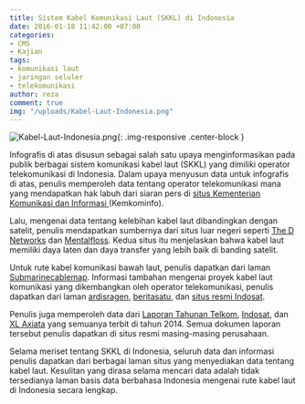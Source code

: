 ```yaml
---
title: Sistem Kabel Komunikasi Laut (SKKL) di Indonesia
date: 2016-01-18 11:42:00 +07:00
categories:
- CMS
- Kajian
tags:
- komunikasi laut
- jaringan seluler
- telekomunikasi
author: reza
comment: true
img: "/uploads/Kabel-Laut-Indonesia.png"
---
```


![Kabel-Laut-Indonesia.png](/uploads/Kabel-Laut-Indonesia.png){: .img-responsive .center-block }

Infografis di atas disusun sebagai salah satu upaya menginformasikan pada publik berbagai sistem komunikasi kabel laut (SKKL) yang dimiliki operator telekomunikasi di Indonesia. Dalam upaya menyusun data untuk infografis di atas, penulis memperoleh data tentang operator telekomunikasi mana yang mendapatkan hak labuh dari siaran pers di [situs Kementerian Komunikasi dan Informasi ](http://www.postel.go.id/info_view_c_26_p_1688.htm)(Kemkominfo).

Lalu, mengenai data tentang kelebihan kabel laut dibandingkan dengan satelit, penulis mendapatkan sumbernya dari situs luar negeri seperti [The D Networks](http://thednetworks.com/2012/03/21/how-are-undersea-cables-laid-in-the-oceans-advantages-over-satellite/) dan [Mentalfloss](http://mentalfloss.com/article/60150/10-facts-about-internets-undersea-cables). Kedua situs itu menjelaskan bahwa kabel laut memiliki daya laten dan daya transfer yang lebih baik di banding satelit.

Untuk rute kabel komunikasi bawah laut, penulis dapatkan dari laman [Submarinecablemap](http://www.submarinecablemap.com/). Informasi tambahan mengenai proyek kabel laut komunikasi yang dikembangkan oleh operator telekomunikasi, penulis dapatkan dari laman [ardisragen](http://blog.ardisragen.net/jaringan-kabel-bawah-laut-yang-menghubungkan-internet.htmlisragen), [beritasatu](http://www.beritasatu.com/nasional/145195-kabel-bawah-laut-3-operator-telekomunikasi-rusak-terkena-jangkar-kapal-liar.html), dan [situs resmi Indosat](http://icity.indosat.com/t5/Layanan-Lainnya/WTI-Indosat-Ikut-Perkuat-Kabel-Laut-APX-WEST/td-p/109123).

Penulis juga memperoleh data dari [Laporan Tahunan Telkom](http://www.telkom.co.id/assets/uploads/2013/05/AR-TELKOM-2014-BAHASA.pdf), [Indosat](http://assets.indosatooredoo.com/Assets/Upload/PDF/Laporan%20Tahunan/Indo/AR%20INDOSAT%202014_INDO_25%20mei.pdf), dan [XL Axiata](http://www.xl.co.id/ss/Satellite?blobcol=urldata&blobheader=application%2Fpdf&blobkey=id&blobtable=MungoBlobs&blobwhere=1364677187312&ssbinary=true) yang semuanya terbit di tahun 2014. Semua dokumen laporan tersebut penulis dapatkan di situs resmi masing-masing perusahaan.

Selama meriset tentang SKKL di Indonesia, seluruh data dan informasi penulis dapatkan dari berbagai laman situs yang menyediakan data tentang kabel laut. Kesulitan yang dirasa selama mencari data adalah tidak tersedianya laman basis data berbahasa Indonesia mengenai rute kabel laut di Indonesia secara lengkap.